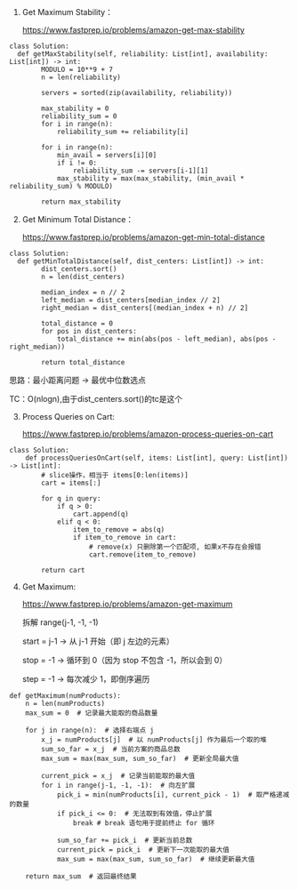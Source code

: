1. Get Maximum Stability：</p>
https://www.fastprep.io/problems/amazon-get-max-stability

```
class Solution:
  def getMaxStability(self, reliability: List[int], availability: List[int]) -> int:
        MODULO = 10**9 + 7
        n = len(reliability)
        
        servers = sorted(zip(availability, reliability))

        max_stability = 0
        reliability_sum = 0
        for i in range(n):
            reliability_sum += reliability[i]
        
        for i in range(n):
            min_avail = servers[i][0]
            if i != 0:
                reliability_sum -= servers[i-1][1]
            max_stability = max(max_stability, (min_avail * reliability_sum) % MODULO)

        return max_stability
```

2. Get Minimum Total Distance：</p>
https://www.fastprep.io/problems/amazon-get-min-total-distance
```
class Solution:
  def getMinTotalDistance(self, dist_centers: List[int]) -> int:
        dist_centers.sort()
        n = len(dist_centers)
        
        median_index = n // 2
        left_median = dist_centers[median_index // 2]
        right_median = dist_centers[(median_index + n) // 2]

        total_distance = 0
        for pos in dist_centers:
            total_distance += min(abs(pos - left_median), abs(pos - right_median))
        
        return total_distance
```
思路：最小距离问题 -> 最优中位数选点</p>
TC：O(nlogn),由于dist_centers.sort()的tc是这个

3. Process Queries on Cart:</p>
https://www.fastprep.io/problems/amazon-process-queries-on-cart
```
class Solution:
    def processQueriesOnCart(self, items: List[int], query: List[int]) -> List[int]:
        # slice操作，相当于 items[0:len(items)]
        cart = items[:]
        
        for q in query:
            if q > 0:
                cart.append(q)
            elif q < 0:
                item_to_remove = abs(q)
                if item_to_remove in cart:
                    # remove(x) 只删除第一个匹配项, 如果x不存在会报错
                    cart.remove(item_to_remove)
        
        return cart
```
4. Get Maximum: </p>
https://www.fastprep.io/problems/amazon-get-maximum</p>
拆解 range(j-1, -1, -1)</p>
start = j-1 → 从 j-1 开始（即 j 左边的元素）</p>
stop = -1 → 循环到 0（因为 stop 不包含 -1，所以会到 0）</p>
step = -1 → 每次减少 1，即倒序遍历
```
def getMaximum(numProducts):
    n = len(numProducts)
    max_sum = 0  # 记录最大能取的商品数量
    
    for j in range(n):  # 选择右端点 j
        x_j = numProducts[j]  # 以 numProducts[j] 作为最后一个取的堆
        sum_so_far = x_j  # 当前方案的商品总数
        max_sum = max(max_sum, sum_so_far)  # 更新全局最大值
        
        current_pick = x_j  # 记录当前能取的最大值
        for i in range(j-1, -1, -1):  # 向左扩展
            pick_i = min(numProducts[i], current_pick - 1)  # 取严格递减的数量
            if pick_i <= 0:  # 无法取到有效值，停止扩展
                break # break 语句用于提前终止 for 循环
            
            sum_so_far += pick_i  # 更新当前总数
            current_pick = pick_i  # 更新下一次能取的最大值
            max_sum = max(max_sum, sum_so_far)  # 继续更新最大值
    
    return max_sum  # 返回最终结果
```